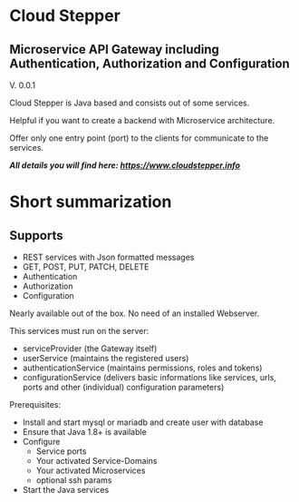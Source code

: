 # Cloud Stepper
<h2>Microservice API Gateway including Authentication, Authorization and Configuration</h2>

V. 0.0.1

Cloud Stepper is Java based and consists out of some services.

Helpful if you want to create a backend with Microservice architecture.

Offer only one entry point (port) to the clients for communicate to the services.

<b> *All details you will find here: https://www.cloudstepper.info* </b>

Short summarization
===================

Supports
--------
+ REST services with Json formatted messages
+ GET, POST, PUT, PATCH, DELETE
+ Authentication
+ Authorization
+ Configuration

Nearly available out of the box.
No need of an installed Webserver.

This services must run on the server:
- serviceProvider (the Gateway itself)
- userService (maintains the registered users)
- authenticationService (maintains permissions, roles and tokens)
- configurationService (delivers basic informations like services, urls, ports and other (individual) configuration parameters)

Prerequisites:
- Install and start mysql or mariadb and create user with database
- Ensure that Java 1.8+ is available
- Configure
  - Service ports
  - Your activated Service-Domains
  - Your activated Microservices
  - optional ssh params
- Start the Java services
